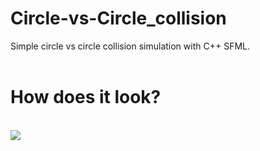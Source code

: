 # Circle-vs-Circle_collision
Simple circle vs circle collision simulation with C++ SFML.
<br>
<br>
<h1>How does it look?</h1>
<br>
<img src="[https://media3.giphy.com/media/aUovxH8Vf9qDu/giphy.gif](https://github.com/HasanEfeAksoy/Circle-vs-Circle_collision/edit/main/circlevscircle_gif.gif)" />
